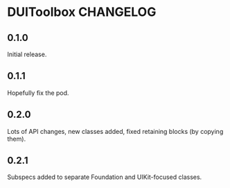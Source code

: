 # DUIToolbox CHANGELOG

## 0.1.0

Initial release.

## 0.1.1

Hopefully fix the pod.

## 0.2.0

Lots of API changes, new classes added, fixed retaining blocks (by copying them). 

## 0.2.1

Subspecs added to separate Foundation and UIKit-focused classes.